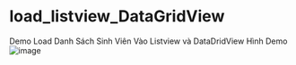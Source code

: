# load_listview_DataGridView
Demo Load Danh Sách Sinh Viên Vào Listview và DataDridView
Hình Demo 
![image](https://github.com/TrinhTuandan/load_listview_DataGridView/assets/103828753/f76ef707-4cda-4bee-b764-f6b02ff020cc)
